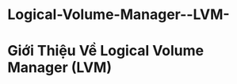 Logical-Volume-Manager--LVM-
============================

<h1>Giới Thiệu Về Logical Volume Manager (LVM)</h1>
